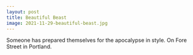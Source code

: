 ```yaml
---
layout: post
title: Beautiful Beast
image: 2021-11-29-beautiful-beast.jpg
---
```


Someone has prepared themselves for the apocalypse in style. On Fore Street in
Portland.
